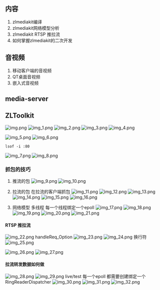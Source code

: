 ## 内容
1. zlmediakit编译
2. zlmediakit网络模型分析
3. zlmediakit RTSP 推拉流
4. 如何掌握zlmediakit的二次开发

## 音视频
1. 移动客户端的音视频
2. QT桌面音视频
3. 嵌入式音视频

## media-server
## ZLToolkit
![img.png](img.png)
![img_1.png](img_1.png)
![img_2.png](img_2.png)
![img_3.png](img_3.png)
![img_4.png](img_4.png)

![img_5.png](img_5.png)
![img_6.png](img_6.png)

```shell
lsof -i :80
```

![img_7.png](img_7.png)
![img_8.png](img_8.png)

### 抓包的技巧
1. 推流的包
![img_9.png](img_9.png)
![img_10.png](img_10.png)

2. 拉流的包
在拉流的客户端抓包
![img_11.png](img_11.png)
![img_12.png](img_12.png)
![img_13.png](img_13.png)
![img_14.png](img_14.png)
![img_15.png](img_15.png)
![img_16.png](img_16.png)

3. 网络模型
多线程 每一个线程绑定一个epoll
![img_17.png](img_17.png)
![img_18.png](img_18.png)
![img_19.png](img_19.png)
![img_20.png](img_20.png)
![img_21.png](img_21.png)

#### RTSP 推拉流
![img_22.png](img_22.png)
handleReq_Option
![img_23.png](img_23.png)
![img_24.png](img_24.png)
换行符
![img_25.png](img_25.png)

![img_26.png](img_26.png)
![img_27.png](img_27.png)
#### 拉流转发数据如何做
![img_28.png](img_28.png)
![img_29.png](img_29.png)
live/test
每一个epoll 都需要创建绑定一个RingReaderDispatcher
![img_30.png](img_30.png)
![img_31.png](img_31.png)
![img_32.png](img_32.png)



